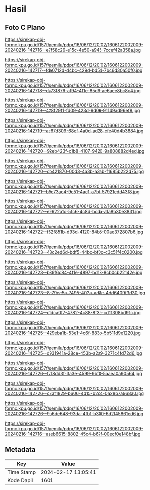 # Hasil

## Foto C Plano

https://sirekap-obj-formc.kpu.go.id/157f/pemilu/pdpr/16/06/12/20/02/1606122002009-20240216-142716--e7f58c29-e15c-4e50-a945-7ccef42a358a.jpg

https://sirekap-obj-formc.kpu.go.id/157f/pemilu/pdpr/16/06/12/20/02/1606122002009-20240216-142717--fde0712d-d4bc-429d-bd54-7bc6d30a50f0.jpg

https://sirekap-obj-formc.kpu.go.id/157f/pemilu/pdpr/16/06/12/20/02/1606122002009-20240216-142718--da73f876-af94-4f1e-85d9-ae6aee8bc8c4.jpg

https://sirekap-obj-formc.kpu.go.id/157f/pemilu/pdpr/16/06/12/20/02/1606122002009-20240216-142719--428f29f1-fd09-423d-9d06-91149ad96ef8.jpg

https://sirekap-obj-formc.kpu.go.id/157f/pemilu/pdpr/16/06/12/20/02/1606122002009-20240216-142719--ae67d309-68ef-4a0d-ad28-cfe40d4b3884.jpg

https://sirekap-obj-formc.kpu.go.id/157f/pemilu/pdpr/16/06/12/20/02/1606122002009-20240216-142720--92eb423f-c1b8-4107-9420-9a808882d4ed.jpg

https://sirekap-obj-formc.kpu.go.id/157f/pemilu/pdpr/16/06/12/20/02/1606122002009-20240216-142720--db421870-00d3-4a3b-a3ab-f1685b222d75.jpg

https://sirekap-obj-formc.kpu.go.id/157f/pemilu/pdpr/16/06/12/20/02/1606122002009-20240216-142721--b9c73ac4-9c51-4ac1-a7bf-57921edd43f8.jpg

https://sirekap-obj-formc.kpu.go.id/157f/pemilu/pdpr/16/06/12/20/02/1606122002009-20240216-142722--e9622a1c-5fc6-4c8d-bcda-a1a8b30e3831.jpg

https://sirekap-obj-formc.kpu.go.id/157f/pemilu/pdpr/16/06/12/20/02/1606122002009-20240216-142722--f62f851b-d93d-4120-84b5-00ae372807b6.jpg

https://sirekap-obj-formc.kpu.go.id/157f/pemilu/pdpr/16/06/12/20/02/1606122002009-20240216-142723--48c2ed6d-bdf5-44bc-bf0c-c3c51f4c0200.jpg

https://sirekap-obj-formc.kpu.go.id/157f/pemilu/pdpr/16/06/12/20/02/1606122002009-20240216-142723--b39f6c84-4f1e-4897-bd18-8cb0cb22142e.jpg

https://sirekap-obj-formc.kpu.go.id/157f/pemilu/pdpr/16/06/12/20/02/1606122002009-20240216-142723--8c79ec5a-7495-402a-ad8e-4dd6409f3d30.jpg

https://sirekap-obj-formc.kpu.go.id/157f/pemilu/pdpr/16/06/12/20/02/1606122002009-20240216-142724--c1dca0f7-4782-4c88-8f3e-cd11308bd91c.jpg

https://sirekap-obj-formc.kpu.go.id/157f/pemilu/pdpr/16/06/12/20/02/1606122002009-20240216-142725--429eba1b-53e1-4c6f-883b-5b511d9e1220.jpg

https://sirekap-obj-formc.kpu.go.id/157f/pemilu/pdpr/16/06/12/20/02/1606122002009-20240216-142725--d931941a-28ce-453b-a2a9-3271c4fd72d6.jpg

https://sirekap-obj-formc.kpu.go.id/157f/pemilu/pdpr/16/06/12/20/02/1606122002009-20240216-142726--f718dd3f-3a3e-4599-9bf8-5aaea0a90564.jpg

https://sirekap-obj-formc.kpu.go.id/157f/pemilu/pdpr/16/06/12/20/02/1606122002009-20240216-142726--c83f1829-b606-4d15-b2c4-0a28b7a968a0.jpg

https://sirekap-obj-formc.kpu.go.id/157f/pemilu/pdpr/16/06/12/20/02/1606122002009-20240216-142726--9b6de648-93da-4fb1-b300-6d2f45861ed6.jpg

https://sirekap-obj-formc.kpu.go.id/157f/pemilu/pdpr/16/06/12/20/02/1606122002009-20240216-142716--aaeb6615-8802-45c4-b67f-00ecf0e148bf.jpg


## Metadata

| Key        | Value               |
| ---------- | ------------------- |
| Time Stamp | 2024-02-17 13:05:41 |
| Kode Dapil | 1601                |



